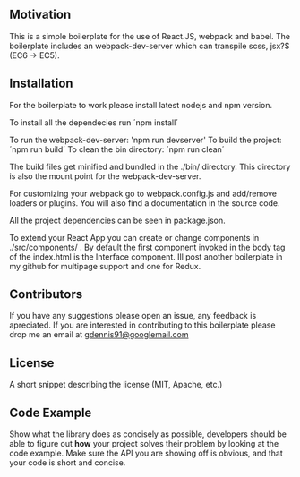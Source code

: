 ## Motivation

This is a simple boilerplate for the use of React.JS, webpack and babel.
The boilerplate includes an webpack-dev-server which can transpile scss,
jsx?$ (EC6 -> EC5).

## Installation

For the boilerplate to work please install latest nodejs and npm version.

To install all the dependecies run ´npm install´

To run the webpack-dev-server: 'npm run devserver'
To build the project: ´npm run build´
To clean the bin directory: ´npm run clean´

The build files get minified and bundled in the ./bin/ directory. This directory
is also the mount point for the webpack-dev-server.

For customizing your webpack go to webpack.config.js and add/remove loaders or
plugins. You will also find a documentation in the source code.

All the project dependencies can be seen in package.json.

To extend your React App you can create or change components in
./src/components/ . By default the first component invoked in the body tag
of the index.html is the Interface component.
Ill post another boilerplate in my github for multipage support and one for
Redux.

## Contributors

If you have any suggestions please open an issue, any feedback is apreciated.
If you are interested in contributing to this boilerplate please drop me an
email at gdennis91@googlemail.com

## License

A short snippet describing the license (MIT, Apache, etc.)

## Code Example

Show what the library does as concisely as possible, developers should be able to figure out **how** your project solves their problem by looking at the code example. Make sure the API you are showing off is obvious, and that your code is short and concise.
